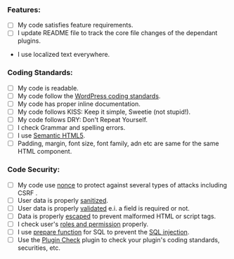### Features:

* [ ] My code satisfies feature requirements.
* [ ] I update README file to track the core file changes of the dependant plugins.
* I use localized text everywhere.

### Coding Standards:
* [ ] My code is readable.
* [ ] My code follow the [WordPress coding standards](https://make.wordpress.org/core/handbook/best-practices/coding-standards/).
* [ ] My code has proper inline documentation.
* [ ] My code follows KISS: Keep it simple, Sweetie (not stupid!).
* [ ] My code follows DRY: Don't Repeat Yourself.
* [ ] I check Grammar and spelling errors.
* [ ] I use [Semantic HTML5](https://www.semrush.com/blog/semantic-html5-guide/#types-of-html-semantic-tags).
* [ ] Padding, margin, font size, font family, adn etc are same for the same HTML component.

### Code Security:
* [ ] My code use [nonce](https://developer.wordpress.org/apis/security/nonces/) to  protect against several types of attacks including CSRF .
* [ ] User data is properly [sanitized](https://developer.wordpress.org/apis/security/sanitizing/).
* [ ] User data is properly [validated](https://developer.wordpress.org/apis/security/data-validation/) e.i. a field is required or not.
* [ ] Data is properly [escaped](https://developer.wordpress.org/apis/security/escaping/) to prevent malformed HTML or script tags.
* [ ] I check  user's [roles and permission](https://developer.wordpress.org/apis/security/user-roles-and-capabilities/) properly.
* [ ] I use [prepare function](https://developer.wordpress.org/reference/classes/wpdb/prepare/) for SQL to prevent the [SQL injection](https://developer.wordpress.org/apis/security/common-vulnerabilities/#sql-injection).
* [ ] Use the  [Plugin Check](https://wordpress.org/plugins/plugin-check/) plugin to check your plugin's coding standards, securities, etc.